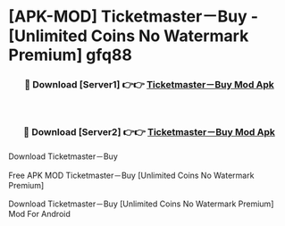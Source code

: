 # [APK-MOD] Ticketmaster－Buy - [Unlimited Coins No Watermark Premium] gfq88



<div align="center">
<h3>🔴 Download [Server1] 👉👉 <a href="https://momento.my/?title=Ticketmaster－Buy">Ticketmaster－Buy Mod Apk</a></h3><br>

<h3>🔴 Download [Server2] 👉👉 <a href="https://momento.my/?title=Ticketmaster－Buy">Ticketmaster－Buy Mod Apk</a></h3>
</div>



Download Ticketmaster－Buy 

Free APK MOD Ticketmaster－Buy [Unlimited Coins No Watermark Premium]

Download Ticketmaster－Buy [Unlimited Coins No Watermark Premium] Mod For Android
